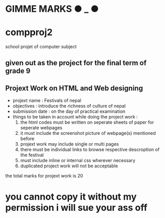 # GIMME MARKS ● _ ●
# compproj2
school projet of computer subject

## given out as the project for the final term of grade 9

## Projext Work on HTML and Web designing
- projext name : Festivals of nepal
- objectives : introduce the richness of culture of nepal
- submission date : on the day of practical examination
- things to be taken in account while doing the project work : 
    1) the html codes must be written on seperate sheets of paper for seperate webpages
    2) it must include the screenshot picture of webpage(s) mentioned before
    3) projext work may include single or multi pages
    4) there must be individual links to browse respective descroption of the festival
    5) must include inline or internal css wherever necessary
    6) duplicated project work will not be acceptable

the total marks for projext work is 20
# you cannot copy it without my permission i will sue your ass off
